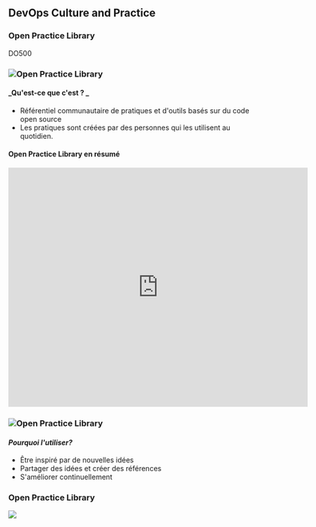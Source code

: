 <!-- .slide: data-background-image="images/RH_NewBrand_Background.png" -->
## DevOps Culture and Practice <!-- {_class="course-title"} -->
### Open Practice Library <!-- {_class="title-color"} -->
DO500 <!-- {_class="title-color"} -->



### ![Open Practice Library](images/open-practice-library-logo.png) <!-- {_class="inline-image"} -->
#### _Qu'est-ce que c'est ? _
* Référentiel communautaire de pratiques et d'outils basés sur du code open source
* Les pratiques sont créées par des personnes qui les utilisent au quotidien.



#### Open Practice Library en résumé
<iframe width="600" height="480" src="https://www.youtube.com/embed/N4mBIZg8MnQ" frameborder="0" allow="accelerometer; autoplay; encrypted-media; gyroscope; picture-in-picture" allowfullscreen></iframe>



### ![Open Practice Library](images/open-practice-library-logo.png) <!-- {_class="inline-image"} -->
#### _Pourquoi l'utiliser?_
* Être inspiré par de nouvelles idées
* Partager des idées et créer des références
* S'améliorer continuellement



<!-- .slide: data-background-image="images/chef-background.png", class="white-style" -->
### Open Practice Library
[<img src="images/open-practice-library.png">](https://openpracticelibrary.com/)

